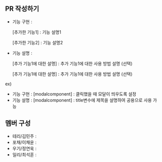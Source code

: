 ## PR 작성하기 

- 기능 구현 :

  [추가한 기능1] : 기능 설명1
  
  [추가한 기능2] : 기능 설명2
  


- 기능 설명 :
  
  [추가 기능1에 대한 설명] : 추가 기능1에 대한 사용 방법 설명 (선택)
  
  [추가 기능1에 대한 설명] : 추가 기능1에 대한 사용 방법 설명 (선택)
  

ex) 
- 기능 구현 :
  [modalcomponent] : 클릭했을 때 모달이 띄우도록 설정
- 기능 설명 : 
  [modalcomponent] : title변수에 제목을 설명하여 공용으로 사용 가능


## 멤버 구성 

- 테리/김민주 :
- 포채/이채윤 :
- 우기/정연욱 :
- 일리/최석훈 :



